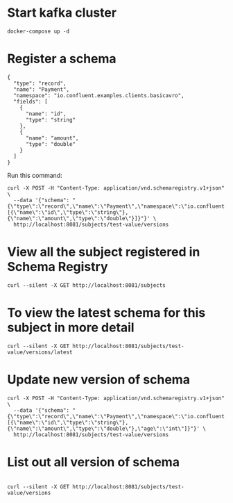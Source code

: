 
# Start kafka cluster 

```
docker-compose up -d

```

# Register a schema

```
{
  "type": "record",
  "name": "Payment",
  "namespace": "io.confluent.examples.clients.basicavro",
  "fields": [
    {
      "name": "id",
      "type": "string"
    },
    {
      "name": "amount",
      "type": "double"
    }
  ]
}

```

Run this command:

```
curl -X POST -H "Content-Type: application/vnd.schemaregistry.v1+json" \
  --data '{"schema": "{\"type\":\"record\",\"name\":\"Payment\",\"namespace\":\"io.confluent.examples.clients.basicavro\",\"fields\":[{\"name\":\"id\",\"type\":\"string\"},{\"name\":\"amount\",\"type\":\"double\"}]}"}' \
  http://localhost:8081/subjects/test-value/versions

```

# View all the subject registered in Schema Registry

```
curl --silent -X GET http://localhost:8081/subjects

```

# To view the latest schema for this subject in more detail

```
curl --silent -X GET http://localhost:8081/subjects/test-value/versions/latest

```


# Update new version of schema

```
curl -X POST -H "Content-Type: application/vnd.schemaregistry.v1+json" \
  --data '{"schema": "{\"type\":\"record\",\"name\":\"Payment\",\"namespace\":\"io.confluent.examples.clients.basicavro\",\"fields\":[{\"name\":\"id\",\"type\":\"string\"},{\"name\":\"amount\",\"type\":\"double\"},\"age\":\"int\"]}"}' \
  http://localhost:8081/subjects/test-value/versions

```


# List out all version of schema

```

curl --silent -X GET http://localhost:8081/subjects/test-value/versions

```